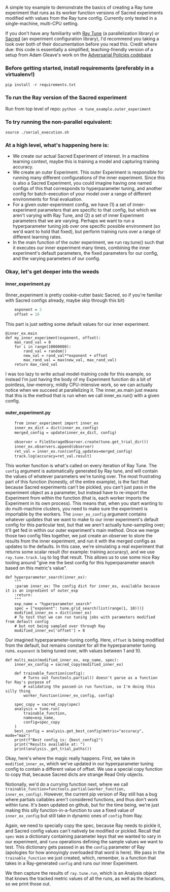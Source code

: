 A simple toy example to demonstrate the basics of creating a Ray tune experiment that runs 
as its worker function versions of Sacred experiments modified with values from the Ray tune config. Currently 
only tested in a single-machine, multi-CPU setting.  

If you don't have any familiarity with [Ray Tune](https://ray.readthedocs.io/en/latest/tune.html) 
(a parallelization library) or [Sacred](https://github.com/IDSIA/sacred/tree/master/sacred) 
(an experiment configuration library), I'd recommend you taking a look over both of
their documentation before you read this. Credit where due: this code is essentially a 
simplified, teaching-friendly version of a setup from Adam Gleave's work on the [Adversarial 
Policies codebase](https://github.com/HumanCompatibleAI/adversarial-policies)

### Before getting started, install requirements (preferably in a virtualenv!)
`pip install -r requirements.txt`

### To run the Ray version of the Sacred experiment
Run from top level of repo: 
`python -m tune_example.outer_experiment`

### To try running the non-parallel equivalent: 
`source ./serial_execution.sh`

### At a high level, what's happening here is:

- We create our actual Sacred Experiment of interest. In a machine learning context, maybe this 
is training a model and capturing training accuracy.
- We create an outer Experiment. This outer Experiment is responsible for running many different 
configurations of the inner experiment. Since this is also a Sacred Experiment, you could imagine 
having one named configs of this that corresponds to hyperparameter tuning, and another 
config for batch-execution of your model over a range of different environments for final evaluation.
- For a given outer-experiment config, we have (1) a set of inner-experiment parameters that are specific 
to that config, but which we aren't varying with Ray Tune, and (2) a set of inner Experiment parameters that 
we are varying. Perhaps we want to run a hyperparameter tuning job over one specific possible environment 
(so we'd want to hold that fixed), but perform training runs over a range of different learning rates.
- In the main function of the outer experiment, we run ray.tune() such that it executes our inner 
experiment many times, combining the inner experiment's default parameters, the fixed parameters for 
our config, and the varying parameters of our config. 


### Okay, let's get deeper into the weeds

#### inner_experiment.py 
(Inner_experiment is pretty cookie-cutter basic Sacred, so if you're familiar with Sacred 
configs already, maybe skip through this bit)
```def baseline_config():
    exponent = 2
    offset = 10
```
This part is just setting some default values for our inner experiment.
```
@inner_ex.main
def my_inner_experiment(exponent, offset):
    max_rand_val = 0
    for i in range(10000000):
        rand_val = random()
        new_val = rand_val**exponent + offset
        max_rand_val = max(new_val, max_rand_val)
    return max_rand_val
```
I was too lazy to write actual model-training code for this example, so instead I'm just having 
the body of my Experiment function do a bit of pointless, low-memory, mildly CPU-intensive work, 
so we can actually notice when we succeed at parallelizing it. The inner_ex.main just means that
this is the method that is run when we call inner_ex.run() with a given config. 


#### outer_experiment.py
```def worker_function(inner_ex_config, config):
    from inner_experiment import inner_ex
    inner_ex_dict = dict(inner_ex_config)
    merged_config = update(inner_ex_dict, config)

    observer = FileStorageObserver.create(tune.get_trial_dir())
    inner_ex.observers.append(observer)
    ret_val = inner_ex.run(config_updates=merged_config)
    track.log(accuracy=ret_val.result)
```
This worker function is what's called on every iteration of Ray Tune. The `config` argument 
is automatically generated by Ray tune, and will contain the values of whatever parameters we're tuning over. 
The most frustrating part of this function (honestly, of the entire example), is the fact that 
because Sacred experiments can't be pickled, you can't just pass in the experiment object as a parameter, 
but instead have to re-import the Experiment from within the function (that is, each worker
imports the Experiment in its own process). This means that, when you start wanting to do 
multi-machine clusters, you need to make sure the experiment is importable by the workers. 
The `inner_ex_config` argument contains whatever updates that we want to make to our inner experiment's default config 
for this particular test, but that we aren't actually tune-sampling over; it'll get fed in 
within our outer experiment's main method. Once we merge those two config files together, we just 
create an observer to store the results from the inner experiment, and run it with the merged configs 
as updates to the defaults. In this case, we're simulating a real experiment that returns some scalar result
(for example: training accuracy), and we use `ray.tune.track.log` to log that result. This allows us to 
use some nice Ray tooling around "give me the best config for this hyperparameter search based on this metric's value". 


```@outer_exp.named_config
def hyperparameter_search(inner_ex):
    """
    :param inner_ex: The config dict for inner_ex, available because it is an ingredient of outer_exp
    :return:
    """
    exp_name = "hyperparameter_search"
    spec = {"exponent": tune.grid_search(list(range(1, 10)))}
    modified_inner_ex = dict(inner_ex)
    # To test that we can run tuning jobs with parameters modified from default config
    # but not being sampled over through Ray
    modified_inner_ex['offset'] = 8
```
Our imagined hyperparameter-tuning config. Here, `offset` is being modified from the default, but 
remains constant for all the hyperparameter tuning runs. `exponent` is being tuned over, with 
values between 1 and 10. 


```@outer_exp.main
def multi_main(modified_inner_ex, exp_name, spec):
    inner_ex_config = sacred_copy(modified_inner_ex)

    def trainable_function(config):
        # Turns out functools.partial() doesn't parse as a function for Ray's purpose of
        # validating the passed-in run function, so I'm doing this silly thing
        worker_function(inner_ex_config, config)

    spec_copy = sacred_copy(spec)
    analysis = tune.run(
        trainable_function,
        name=exp_name,
        config=spec_copy
    )
    best_config = analysis.get_best_config(metric="accuracy", mode="max")
    print(f"Best config is: {best_config}")
    print("Results available at: ")
    print(analysis._get_trial_paths())
```
Okay, here's where the magic really happens. First, we take in `modified_inner_ex`, which we've 
updated in our hyperparameter tuning config to contain a different value of offset. We 
use a special copy function to copy that, because Sacred dicts are strange Read Only objects. 

Notionally, we'd do a currying function next, where we call `trainable_function=functools.partial(worker_function, inner_ex_config)`. 
However, the current pip version of Ray still has a bug where partials callables aren't considered functions, and thus 
don't work within tune. It's been updated on github, but for the time being, we're just making this silly 
function-in-a-function to use a fixed value of `inner_ex_config` but still take in dynamic ones of `config` from Ray. 

Again, we need to specially copy the spec, because Ray needs to pickle it, and Sacred config values can't 
natively be modified or pickled. Recall that `spec` was a dictionary containing parameter keys that we wanted to 
vary in our experiment, and `tune` operations defining the sample values we want to test. This dictionary 
gets passed in as the `config` parameter of Ray (apologies for how annoyingly overloaded that word is here). 
We pass in the `trainable_function` we just created, which, remember, is a function that takes in a 
Ray-generated `config` and runs our inner Experiment. 

We then capture the results of `ray.tune.run`, which is an Analysis object that knows the tracked metric values 
of all the runs, as well as the locations, so we print those out. 

